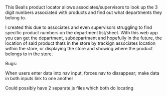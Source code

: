 This Bealls product locator allows associates/supervisors to look up the 3 digit numbers associated with products and find out what departments they belong to.

I created this due to associates and even supervisors struggling to find specific product numbers on the department list/sheet. With this web app you can get the department, subdepartment and hopefully In the future, the location of said product thats in the store by trackign associates location within the store, or displaying the store and showing where the product belongs to in the store.


Bugs:

When users enter data into nav input, forces nav to dissappear; make data in both inputs link to one another

Could possibly have 2 separate js files which both do locating 